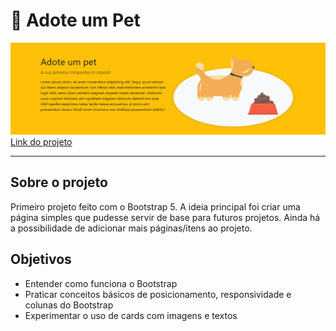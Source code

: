 # 🐾 Adote um Pet

<img src=".\img\Screenshot-Adote-um-Pet.png">
<a href="https://esthermarie.github.io/Adote-um-pet/">Link do projeto</a>

<hr>

## Sobre o projeto

Primeiro projeto feito com o Bootstrap 5.
A ideia principal foi criar uma página simples que pudesse servir de base para futuros projetos.
Ainda há a possibilidade de adicionar mais páginas/itens ao projeto.

## Objetivos

-  Entender como funciona o Bootstrap
-  Praticar conceitos básicos de posicionamento, responsividade e colunas do Bootstrap
-  Experimentar o uso de cards com imagens e textos
